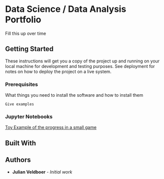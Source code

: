 # Data Science / Data Analysis Portfolio

Fill this up over time

## Getting Started

These instructions will get you a copy of the project up and running on your local machine for development and testing purposes. See deployment for notes on how to deploy the project on a live system.

### Prerequisites

What things you need to install the software and how to install them

```
Give examples
```

### Jupyter Notebooks
[Toy Example of the progress in a small game](../blob/master/infinity/Infinity%20Analysis.ipynb)


## Built With


## Authors

* **Julian Veldboer** - *Initial work*


